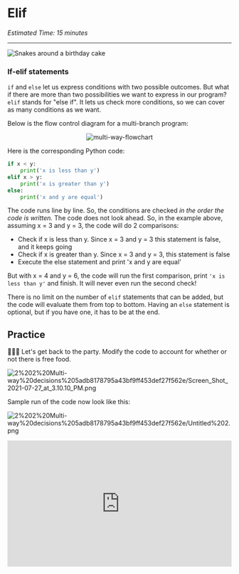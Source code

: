 # Elif

_Estimated Time: 15 minutes_

---

![Snakes around a birthday cake](/images/snakes_with_cakes.png)

### If-elif statements

`if` and `else` let us express conditions with two possible outcomes. But what if there are more than two possibilities we want to express in our program? `elif` stands for "else if". It lets us check more conditions, so we can cover as many conditions as we want.

Below is the flow control diagram for a multi-branch program:

<div style="text-align:center">

![multi-way-flowchart](/future-proof-with-python/conditionals/multi-way-decisions/multi-way1.png)

</div>

Here is the corresponding Python code:

```python
if x < y:
    print('x is less than y')
elif x > y:
    print('x is greater than y')
else:
    print('x and y are equal')
```

The code runs line by line. So, the conditions are checked _in the order the code is written._ The code does not look ahead. So, in the example above, assuming x = 3 and y = 3, the code will do 2 comparisons:

- Check if x is less than y. Since x = 3 and y = 3 this statement is false, and it keeps going
- Check if x is greater than y. Since x = 3 and y = 3, this statement is false
- Execute the else statement and print 'x and y are equal'

But with x = 4 and y = 6, the code will run the first comparison, print `'x is less than y'` and finish. It will never even run the second check!

There is no limit on the number of `elif` statements that can be added, but the code will evaluate them from top to bottom. Having an `else` statement is optional, but if you have one, it has to be at the end.

## Practice

<aside>

👩🏿‍💻 Let's get back to the party. Modify the code to account for whether or not there is free food.

</aside>

![2%202%20Multi-way%20decisions%205adb8178795a43bf9ff453def27f562e/Screen_Shot_2021-07-27_at_3.10.10_PM.png](/future-proof-with-python/conditionals/simple-decisions/screen-shot-2021-07-27-at-3.10.10-pm.png)

Sample run of the code now look like this:

![2%202%20Multi-way%20decisions%205adb8178795a43bf9ff453def27f562e/Untitled%202.png](/future-proof-with-python/conditionals/simple-decisions/untitled-2.png)

<div style="position: relative; padding-bottom: 56.25%; height: 0;"><iframe src="https://replit.com/team/tk7-future-proof-with-python/W23-Free-Food" frameborder="0" webkitallowfullscreen mozallowfullscreen allowfullscreen style="position: absolute; top: 0; left: 0; width: 100%; height: 100%;"></iframe></div>
